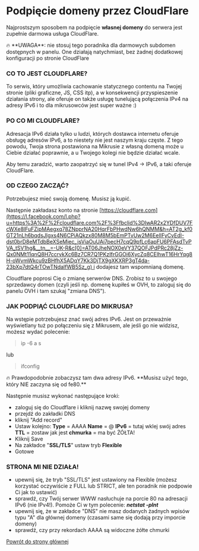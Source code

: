 # Podpięcie domeny przez CloudFlare

Najprostszym sposobem na podpięcie **własnej domeny** do serwera jest zupełnie darmowa usługa CloudFlare.

<aside>
🔥 **UWAGA**: nie stosuj tego poradnika dla darmowych subdomen dostępnych w panelu. One działają natychmiast, bez żadnej dodatkowej konfiguracji po stronie CloudFlare

</aside>

### **CO TO JEST CLOUDFLARE?**

To serwis, który umożliwia cachowanie statycznego contentu na Twojej stronie (pliki graficzne, JS, CSS itp), a w konsekwencji przyspieszenie działania strony, ale oferuje on także usługę tunelującą połączenia IPv4 na adresy IPv6 i to dla mikrusowców jest super ważne :)

### **PO CO MI CLOUDFLARE?**

Adresacja IPv6 działa tylko u ludzi, których dostawca internetu oferuje obsługę adresów IPv6, a to niestety nie jest naszym kraju częste. Z tego powodu, Twoja strona postawiona na Mikrusie z własną domeną może u Ciebie działać poprawnie, a u Twojego kolegi nie będzie działać wcale.

Aby temu zaradzić, warto zaopatrzyć się w tunel IPv4 → IPv6, a taki oferuje CloudFlare.

### **OD CZEGO ZACZĄĆ?**

Potrzebujesz mieć swoją domenę. Musisz ją kupić.

Następnie zakładasz konto na stronie [https://cloudflare.com](https://l.facebook.com/l.php?u=https%3A%2F%2Fcloudflare.com%2F%3Ffbclid%3DIwAR2x2YDfDUV7FcWXe8lFuFZipMAegxq78ZNpprNA20HqrFbPHwdNw6hQNMM&h=AT2g_kf0GT21nLh6bqdsJIgxs4N6CPiAQkzx80M8M5bEmPTvUw2M6EeIlFyCvEdI-dst0brD8eMTdbBeXSeMiec_jsViaOuUAi7pecH7cqQ9pfLc6apFU6PFAsdTvPVA_tSV1hg&__tn__=-UK-R&c[0]=AT06JheNOX0eVY37QOFJPdPRc28jZz-Qx0NMt11qnQ8H7ccrvkXc6Bz7CR7Q1PKzIfrGGOi6XycZq8CElhwT16HrYqg8H-oWvmWkcu9zBHfhX5ADqY7Kk3DjTX9gXKXRP3gT4da-23bXp7dtQ4rTOwTNdalfWB5Sz_g) i dodajesz tam wspomnianą domenę.

Cloudflare poprosi Cię o zmianę serwerów DNS. Zrobisz to u swojego sprzedawcy domen (czyli jeśli np. domenę kupiłeś w OVH, to zaloguj się do panelu OVH i tam szukaj "zmiana DNS").

### **JAK PODPIĄĆ CLOUDFLARE DO MIKRUSA?**

Na wstępie potrzebujesz znać swój adres IPv6. Jest on przeważnie wyświetlany tuż po połączeniu się z Mikrusem, ale jeśli go nie widzisz, możesz wydać polecenie:

> ip -6 a s
> 

lub

> ifconfig
> 

<aside>
🔥 Prawdopodobnie zobaczysz tam dwa adresy IPv6.
**Musisz użyć tego, który NIE zaczyna się od fe80.**

</aside>

Następnie musisz wykonać następujące kroki:

- zaloguj się do Cloudflare i kliknij nazwę swojej domeny
- przejdź do zakładki DNS
- kliknij "Add record"
- Ustaw kolejno:
**Type** = AAAA
**Name** = @
**IPv6** = tutaj wklej swój adres
**TTL** = zostaw jak jest
**chmurka** = ma być ŻÓŁTA!
- Kliknij Save
- Na zakładce "**SSL/TLS**" ustaw tryb **Flexible**
- Gotowe

### **STRONA MI NIE DZIAŁA!**

- upewnij się, że tryb "SSL/TLS" jest ustawiony na Flexible (możesz korzystać oczywiście z FULL lub STRICT, ale ten poradnik nie podpowie Ci jak to ustawić)
- sprawdź, czy Twój serwer WWW nasłuchuje na porcie 80 na adresacji IPv6 (nie IPv4!).
Pomoże Ci w tym polecenie:
***netstat -plnt***
- upewnij się, że w zakładce "DNS" nie masz dodanych żadnych wpisów typu "A" dla głównej domeny (czasami same się dodają przy imporcie domeny)
- sprawdź, czy przy rekordach AAAA są widoczne żółte chmurki

[Powrót do strony głównej](../MIKR%20US%20-%20Don't%20Panic!%2072ab7e2ae85342d2a0a0c9443d521166.md)